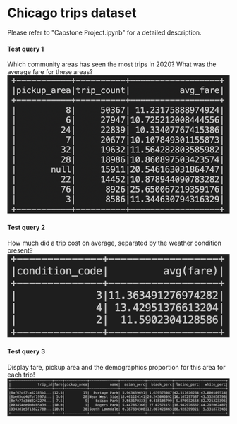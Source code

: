 # Chicago trips dataset

Please refer to "Capstone Project.ipynb" for a detailed description.

#### Test query 1
Which community areas has seen the most trips in 2020? What was the average fare for these areas?
![Query 1](images/query_1.png)

#### Test query 2
How much did a trip cost on average, separated by the weather condition present?
![Query 2](images/query_2.png)

#### Test query 3
Display fare, pickup area and the demographics proportion for this area for each trip!
![Query 3](images/query_3.png)
